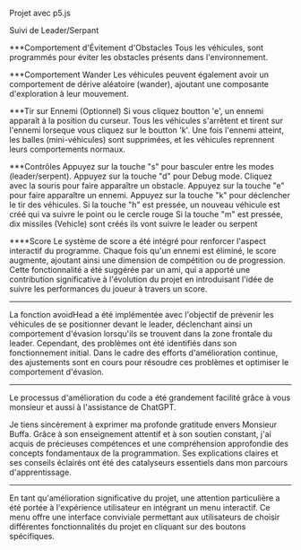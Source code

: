 Projet avec p5.js

Suivi de Leader/Serpant


***Comportement d'Évitement d'Obstacles
Tous les véhicules, sont programmés pour éviter les obstacles présents dans l'environnement.


***Comportement Wander
Les véhicules peuvent également avoir un comportement de dérive aléatoire (wander), ajoutant une composante d'exploration à leur mouvement.


***Tir sur Ennemi (Optionnel)
Si vous cliquez boutton 'e', un ennemi apparaît à la position du curseur. Tous les véhicules s'arrêtent et tirent sur l'ennemi lorseque vous cliquez sur le boutton 'k'. Une fois l'ennemi atteint, les balles (mini-véhicules) sont supprimées, et les véhicules reprennent leurs comportements normaux.


***Contrôles
Appuyez sur la touche "s" pour basculer entre les modes (leader/serpent).
Appuyez sur la touche "d" pour Debug mode.
Cliquez avec la souris pour faire apparaître un obstacle.
Appuyez sur la touche "e" pour faire apparaître un ennemi.
Appuyez sur la touche "k" pour déclencher le tir des véhicules.
Si la touche "h" est pressée, un nouveau véhicule est créé qui va suivre le point ou le cercle rouge
Si la touche "m" est pressée, dix missiles (Vehicle) sont créés ils vont suivre le leader ou serpent


****Score
Le système de score a été intégré pour renforcer l'aspect interactif du programme. Chaque fois qu'un ennemi est éliminé, le score augmente, ajoutant ainsi une dimension de compétition ou de progression. Cette fonctionnalité a été suggérée par un ami, qui a apporté une contribution significative à l'évolution du projet en introduisant l'idée de suivre les performances du joueur à travers un score.


***
La fonction avoidHead a été implémentée avec l'objectif de prévenir les véhicules de se positionner devant le leader, déclenchant ainsi un comportement d'évasion lorsqu'ils se trouvent dans la zone frontale du leader. Cependant, des problèmes ont été identifiés dans son fonctionnement initial. Dans le cadre des efforts d'amélioration continue, des ajustements sont en cours pour résoudre ces problèmes et optimiser le comportement d'évasion.


***
Le processus d'amélioration du code a été grandement facilité grâce à vous monsieur et aussi à l'assistance de ChatGPT. 

Je tiens sincèrement à exprimer ma profonde gratitude envers Monsieur Buffa. Grâce à son enseignement attentif et à son soutien constant, j'ai acquis de précieuses compétences et une compréhension approfondie des concepts fondamentaux de la programmation. Ses explications claires et ses conseils éclairés ont été des catalyseurs essentiels dans mon parcours d'apprentissage.


*****
En tant qu'amélioration significative du projet, une attention particulière a été portée à l'expérience utilisateur en intégrant un menu interactif. Ce menu offre une interface conviviale permettant aux utilisateurs de choisir différentes fonctionnalités du projet en cliquant sur des boutons spécifiques.


